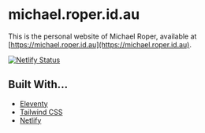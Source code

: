 # michael.roper.id.au

This is the personal website of Michael Roper, available at [https://michael.roper.id.au](https://michael.roper.id.au).

[![Netlify Status](https://api.netlify.com/api/v1/badges/a34ddbc9-07b1-4a30-85fe-f74f42bf6bda/deploy-status)](https://app.netlify.com/sites/michaelroper/deploys)

## Built With...

- [Eleventy](https://www.11ty.io/)
- [Tailwind CSS](https://tailwindcss.com)
- [Netlify](https://www.netlify.com)
